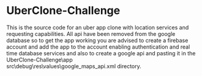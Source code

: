 # UberClone-Challenge

This is the source code for an uber app clone with location services and requesting capabilities. 
All api have been removed from the google database so to get the app working you are advised to 
create a firebase account and add the app to the account enabling authentication and real time 
database services and also to create a google api and pasting it in the UberClone-Challenge\app\
src\debug\res\values\google_maps_api.xml directory.
